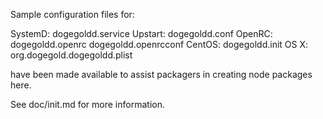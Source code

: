Sample configuration files for:

SystemD: dogegoldd.service
Upstart: dogegoldd.conf
OpenRC:  dogegoldd.openrc
         dogegoldd.openrcconf
CentOS:  dogegoldd.init
OS X:    org.dogegold.dogegoldd.plist

have been made available to assist packagers in creating node packages here.

See doc/init.md for more information.
